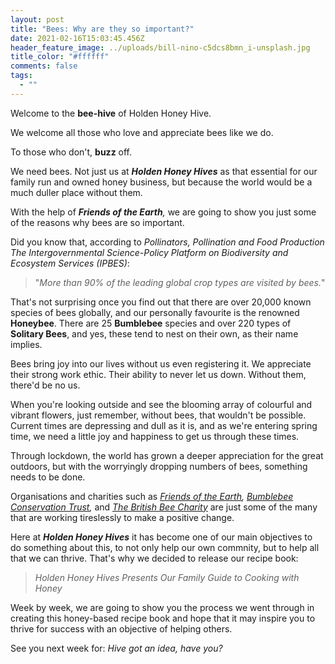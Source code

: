 ```yaml
---
layout: post
title: "Bees: Why are they so important?"
date: 2021-02-16T15:03:45.456Z
header_feature_image: ../uploads/bill-nino-c5dcs8bmn_i-unsplash.jpg
title_color: "#ffffff"
comments: false
tags:
  - ""
---
```

Welcome to the **bee-hive** of Holden Honey Hive. 

We welcome all those who love and appreciate bees like we do. 

To those who don't, **buzz** off.

We need bees. Not just us at ***Holden Honey Hives*** as that essential for our family run and owned honey business, but because the world would be a much duller place without them.

With the help of ***Friends of the Earth**,* we are going to show you just some of the reasons why bees are so important.

Did you know that, according to *Pollinators, Pollination and Food Production The Intergovernmental Science-Policy Platform on Biodiversity and Ecosystem Services (IPBES)*:

> "*More than 90% of the leading global crop types are visited by bees.*" 

That's not surprising once you find out that there are over 20,000 known species of bees globally, and our personally favourite is the renowned **Honeybee**. There are 25 **Bumblebee** species and over 220 types of **Solitary Bees**, and yes, these tend to nest on their own, as their name implies. 

Bees bring joy into our lives without us even registering it. We appreciate their strong work ethic. Their ability to never let us down. Without them, there'd be no us. 

When you're looking outside and see the blooming array of colourful and vibrant flowers, just remember, without bees, that wouldn't be possible. Current times are depressing and dull as it is, and as we're entering spring time, we need a little joy and happiness to get us through these times. 

Through lockdown, the world has grown a deeper appreciation for the great outdoors, but with the worryingly dropping numbers of bees, something needs to be done.  

Organisations and charities such as *[Friends of the Earth](https://friendsoftheearth.uk/nature/why-do-we-need-bees), [Bumblebee Conservation Trust](https://www.bumblebeeconservation.org),* and *[The British Bee Charity](https://www.britishbeecharity.com)* are just some of the many that are working tireslessly to make a positive change.

Here at ***Holden Honey Hives*** it has become one of our main objectives to do something about this, to not only help our own commnity, but to help all that we can thrive. That's why we decided to release our recipe book:

> *Holden Honey Hives Presents Our Family Guide to Cooking with Honey*

Week by week, we are going to show you the process we went through in creating this honey-based recipe book and hope that it may inspire you to thrive for success with an objective of helping others. 

See you next week for: *Hive got an idea, have you?*